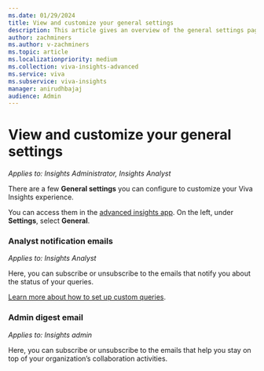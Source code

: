 ```yaml
---
ms.date: 01/29/2024
title: View and customize your general settings
description: This article gives an overview of the general settings page in the advanced insights app for admins and analysts.
author: zachminers
ms.author: v-zachminers
ms.topic: article
ms.localizationpriority: medium
ms.collection: viva-insights-advanced
ms.service: viva 
ms.subservice: viva-insights
manager: anirudhbajaj
audience: Admin
---
```


# View and customize your general settings

*Applies to: Insights Administrator, Insights Analyst*

There are a few **General settings** you can configure to customize your Viva Insights experience.

You can access them in the [advanced insights app](https://analysis.insights.viva.office.com/). On the left, under **Settings**, select **General**.  

### Analyst notification emails 

*Applies to: Insights Analyst*

Here, you can subscribe or unsubscribe to the emails that notify you about the status of your queries.

[Learn more about how to set up custom queries](/Viva/insights/advanced/analyst/person-query-overview.md).

### Admin digest email

*Applies to: Insights admin*

Here, you can subscribe or unsubscribe to the emails that help you stay on top of your organization’s collaboration activities.